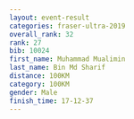 ```yaml
---
layout: event-result 
categories: fraser-ultra-2019 
overall_rank: 32
rank: 27
bib: 10024
first_name: Muhammad Mualimin
last_name: Bin Md Sharif
distance: 100KM
category: 100KM
gender: Male
finish_time: 17-12-37
---
```

